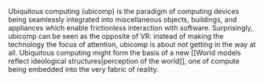 Ubiquitous computing (ubicomp) is the paradigm of computing devices being seamlessly integrated into miscellaneous objects, buildings, and appliances which enable frictionless interaction with software. Surprisingly, ubicomp can be seen as the opposite of VR: instead of making the technology the focus of attention, ubicomp is about not getting in the way at all. Ubiquitous computing might form the basis of a new [[World models reflect ideological structures|perception of the world]], one of compute being embedded into the very fabric of reality.